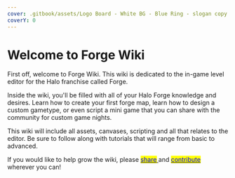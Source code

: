 ```yaml
---
cover: .gitbook/assets/Logo Board - White BG - Blue Ring - slogan copy.png
coverY: 0
---
```


# Welcome to Forge Wiki

First off, welcome to Forge Wiki. This wiki is dedicated to the in-game level editor for the Halo franchise called Forge.

Inside the wiki, you'll be filled with all of your Halo Forge knowledge and desires. Learn how to create your first forge map, learn how to design a custom gametype, or even script a mini game that you can share with the community for custom game nights.

This wiki will include all assets, canvases, scripting and all that relates to the editor. Be sure to follow along with tutorials that will range from basic to advanced.&#x20;

If you would like to help grow the wiki, please <mark style="color:blue;"></mark> [<mark style="color:blue;">share</mark> ](contributors/how-can-i-help/promoting.md)and <mark style="color:blue;"></mark> [<mark style="color:blue;">contribute</mark> ](contributors/how-can-i-help/documenting/documenting.md)wherever you can!
